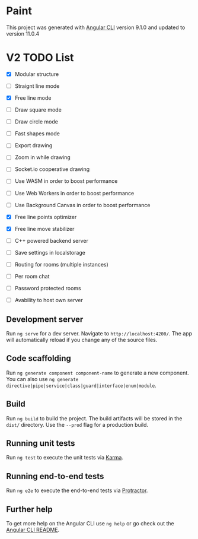 # Paint

This project was generated with [Angular CLI](https://github.com/angular/angular-cli) version 9.1.0 and updated to version 11.0.4

# V2 TODO List
- [x] Modular structure
- [ ] Straignt line mode
- [x] Free line mode
- [ ] Draw square mode
- [ ] Draw circle mode
- [ ] Fast shapes mode
- [ ] Export drawing
- [ ] Zoom in while drawing
- [ ] Socket.io cooperative drawing
- [ ] Use WASM in order to boost performance
- [ ] Use Web Workers in order to boost performance
- [ ] Use Background Canvas in order to boost performance
- [x] Free line points optimizer
- [x] Free line move stabilizer
- [ ] C++ powered backend server
- [ ] Save settings in localstorage
- [ ] Routing for rooms (multiple instances)
- [ ] Per room chat
- [ ] Password protected rooms
- [ ] Avability to host own server


## Development server

Run `ng serve` for a dev server. Navigate to `http://localhost:4200/`. The app will automatically reload if you change any of the source files.

## Code scaffolding

Run `ng generate component component-name` to generate a new component. You can also use `ng generate directive|pipe|service|class|guard|interface|enum|module`.

## Build

Run `ng build` to build the project. The build artifacts will be stored in the `dist/` directory. Use the `--prod` flag for a production build.

## Running unit tests

Run `ng test` to execute the unit tests via [Karma](https://karma-runner.github.io).

## Running end-to-end tests

Run `ng e2e` to execute the end-to-end tests via [Protractor](http://www.protractortest.org/).

## Further help

To get more help on the Angular CLI use `ng help` or go check out the [Angular CLI README](https://github.com/angular/angular-cli/blob/master/README.md).
